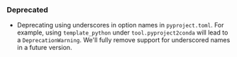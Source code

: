 <!-- markdownlint-disable MD041 -->
<!--
A new scriv changelog fragment.

Uncomment the section that is right (remove the HTML comment wrapper).
-->

<!--
### Removed

- A bullet item for the Removed category.

-->
<!--
### Added

- A bullet item for the Added category.

-->
<!--
### Changed

- A bullet item for the Changed category.

-->

### Deprecated

- Deprecating using underscores in option names in `pyproject.toml`. For
  example, using `template_python` under `tool.pyproject2conda` will lead to a
  `DeprecationWarning`. We'll fully remove support for underscored names in a
  future version.

<!--
### Fixed

- A bullet item for the Fixed category.

-->
<!--
### Security

- A bullet item for the Security category.

-->
